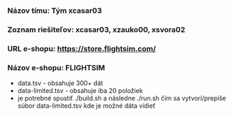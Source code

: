 ### Názov tímu: Tým xcasar03
### Zoznam riešiteľov: xcasar03, xzauko00, xsvora02
### URL e-shopu: https://store.flightsim.com/
### Názov e-shopu: FLIGHTSIM
- data.tsv - obsahuje 300+ dát
- data-limited.tsv - obsahuje iba 20 položiek
- je potrebné spustiť ./build.sh a následne ./run.sh čím sa vytvorí/prepíše súbor data-limited.tsv kde je možné dáta vidieť

